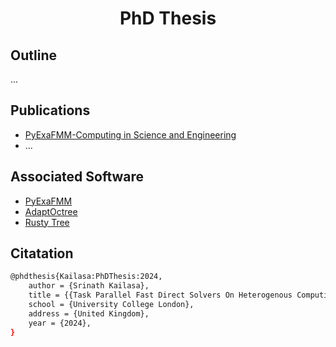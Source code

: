 <h1 align='center'> PhD Thesis </h1>

## Outline

...

## Publications
- [PyExaFMM-Computing in Science and Engineering](https://github.com/betckegroup/pyexafmm-cise/)
- ...


## Associated Software

- [PyExaFMM](https://github.com/exafmm/pyexafmm)
- [AdaptOctree](https://github.com/Excalibur-SLE/AdaptOctree)
- [Rusty Tree](https://github.com/rusty-fast-solvers/rusty-tree)

## Citatation

```bash
@phdthesis{Kailasa:PhDThesis:2024,
    author = {Srinath Kailasa},
    title = {{Task Parallel Fast Direct Solvers On Heterogenous Computing Clusters}},
    school = {University College London},
    address = {United Kingdom},
    year = {2024},
}
```
